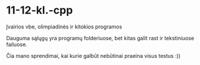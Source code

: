 # 11-12-kl.-cpp
Įvairios vbe, olimpiadinės ir kitokios programos

Dauguma sąlųgų yra programų folderiuose, bet kitas galit rast ir tekstiniuose failuose.

Čia mano sprendimai, kai kurie galbūt nebūtinai praeina visus testus :))
